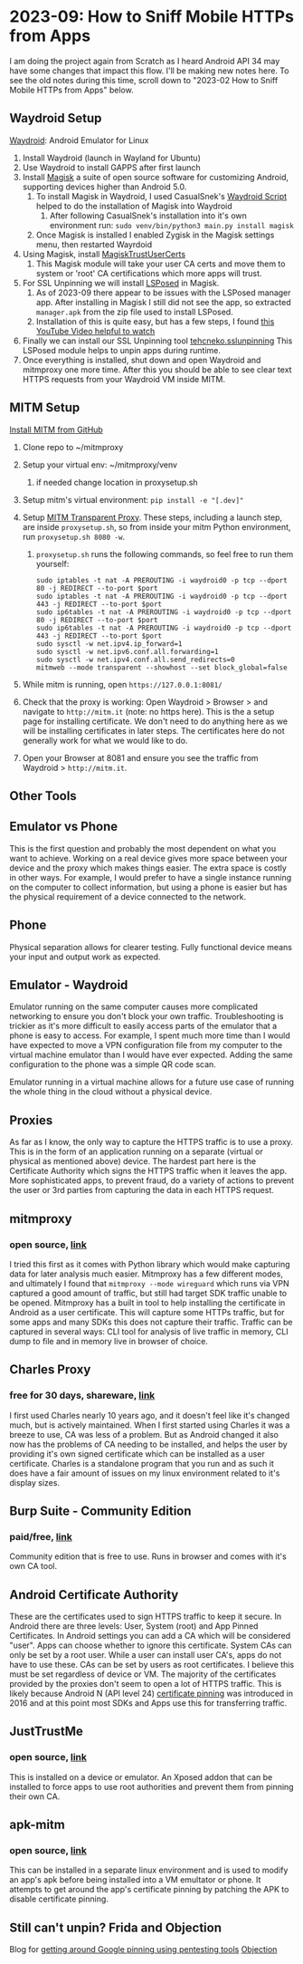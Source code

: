
# 2023-09: How to Sniff Mobile HTTPs from Apps

I am doing the project again from Scratch as I heard Android API 34 may have some changes that impact this flow. I'll be making new notes here. To see the old notes during this time, scroll down to "2023-02 How to Sniff Mobile HTTPs from Apps" below.

## Waydroid Setup

[Waydroid](https://docs.waydro.id/usage/install-on-desktops): Android Emulator for Linux

1. Install Waydroid (launch in Wayland for Ubuntu)
2. Use Waydroid to install GAPPS after first launch
3. Install [Magisk](https://github.com/topjohnwu/Magisk) a suite of open source software for customizing Android, supporting devices higher than Android 5.0.
   1. To install Magisk in Waydroid, I used CasualSnek's [Waydroid Script](https://github.com/casualsnek/waydroid_script) helped to do the installation of Magisk into Waydroid
      1. After following CasualSnek's installation into it's own environment run: `sudo venv/bin/python3 main.py install magisk`
   2. Once Magisk is installed I enabled Zygisk in the Magisk settings menu, then restarted Wayrdoid
4. Using Magisk, install [MagiskTrustUserCerts](https://github.com/NVISOsecurity/MagiskTrustUserCerts)
   1. This Magisk module will take your user CA certs and move them to system or 'root' CA certifications which more apps will trust.
5. For SSL Unpinning we will install [LSPosed](https://github.com/LSPosed/LSPosed) in Magisk.
   1. As of 2023-09 there appear to be issues with the LSPosed manager app. After installing in Magisk I still did not see the app, so extracted `manager.apk` from the zip file used to install LSPosed.
   2. Installation of this is quite easy, but has a few steps, I found [this YouTube Video helpful to watch](https://www.youtube.com/watch?v=BT77z5HPZ6k)
6. Finally we can install our SSL Unpinning tool [tehcneko.sslunpinning](https://github.com/Xposed-Modules-Repo/io.github.tehcneko.sslunpinning) This LSPosed module helps to unpin apps during runtime.
7. Once everything is installed, shut down and open Waydroid and mitmproxy one more time. After this you should be able to see clear text HTTPS requests from your Waydroid VM inside MITM.

## MITM Setup

[Install MITM from GitHub](https://github.com/mitmproxy/mitmproxy/blob/main/CONTRIBUTING.md)

1. Clone repo to ~/mitmproxy
2. Setup your virtual env: ~/mitmproxy/venv
   1. if needed change location in proxysetup.sh
3. Setup mitm's virtual environment: `pip install -e "[.dev]"`
4. Setup [MITM Transparent Proxy](https://docs.mitmproxy.org/stable/howto-transparent/). These steps, including a launch step, are inside `proxysetup.sh`, so from inside your mitm Python environment, run `proxysetup.sh 8080 -w`.
   1. `proxysetup.sh` runs the following commands, so feel free to run them yourself:

         ```#!/bin/bash
         sudo iptables -t nat -A PREROUTING -i waydroid0 -p tcp --dport 80 -j REDIRECT --to-port $port
         sudo iptables -t nat -A PREROUTING -i waydroid0 -p tcp --dport 443 -j REDIRECT --to-port $port
         sudo ip6tables -t nat -A PREROUTING -i waydroid0 -p tcp --dport 80 -j REDIRECT --to-port $port
         sudo ip6tables -t nat -A PREROUTING -i waydroid0 -p tcp --dport 443 -j REDIRECT --to-port $port
         sudo sysctl -w net.ipv4.ip_forward=1
         sudo sysctl -w net.ipv6.conf.all.forwarding=1
         sudo sysctl -w net.ipv4.conf.all.send_redirects=0
         mitmweb --mode transparent --showhost --set block_global=false
         ```

5. While mitm is running, open `https://127.0.0.1:8081/`
6. Check that the proxy is working: Open Waydroid > Browser > and navigate to `http://mitm.it` (note: no https here). This is the a setup page for installing certificate. We don't need to do anything here as we will be installing certificates in later steps. The certificates here do not generally work for what we would like to do.
7. Open your Browser at 8081 and ensure you see the traffic from Waydroid > `http://mitm.it`.

## Other Tools

## Emulator vs Phone

This is the first question and probably the most dependent on what you want to achieve. Working on a real device gives more space between your device and the proxy which makes things easier. The extra space is costly in other ways. For example, I would prefer to have a single instance running on the computer to collect information, but using a phone is easier but has the physical requirement of a device connected to the network.

## Phone

Physical separation allows for clearer testing. Fully functional device means your input and output work as expected.

## Emulator - Waydroid

Emulator running on the same computer causes more complicated networking to ensure you don't block your own traffic. Troubleshooting is trickier as it's more difficult to easily access parts of the emulator that a phone is easy to access. For example, I spent much more time than I would have expected to move a VPN configuration file from my computer to the virtual machine emulator than I would have ever expected. Adding the same configuration to the phone was a simple QR code scan.

Emulator running in a virtual machine allows for a future use case of running the whole thing in the cloud without a physical device.

## Proxies

As far as I know, the only way to capture the HTTPS traffic is to use a proxy. This is in the form of an application running on a separate (virtual or physical as mentioned above) device. The hardest part here is the Certificate Authority which signs the HTTPS traffic when it leaves the app. More sophisticated apps, to prevent fraud, do a variety of actions to prevent the user or 3rd parties from capturing the data in each HTTPS request.

## mitmproxy

### open source, [link]('https://github.com/mitmproxy/mitmproxy/')

I tried this first as it comes with Python library which would make capturing data for later analysis much easier. Mitmproxy has a few different modes, and ultimately I found that `mitmproxy --mode wireguard` which runs via VPN captured a good amount of traffic, but still had target SDK traffic unable to be opened. Mitmproxy has a built in tool to help installing the certificate in Android as a user certificate. This will capture some HTTPs traffic, but for some apps and many SDKs this does not capture their traffic. Traffic can be captured in several ways: CLI tool for analysis of live traffic in memory, CLI dump to file and in memory live in browser of choice.

## Charles Proxy

### free for 30 days, shareware, [link]('https://www.charlesproxy.com/')

I first used Charles nearly 10 years ago, and it doesn't feel like it's changed much, but is actively maintained. When I first started using Charles it was a breeze to use, CA was less of a problem. But as Android changed it also now has the problems of CA needing to be installed, and helps the user by providing it's own signed certificate which can be installed as a user certificate. Charles is a standalone program that you run and as such it does have a fair amount of issues on my linux environment related to it's display sizes.

## Burp Suite - Community Edition

### paid/free, [link]('https://portswigger.net/burp/communitydownload')

Community edition that is free to use. Runs in browser and comes with it's own CA tool.

## Android Certificate Authority

These are the certificates used to sign HTTPS traffic to keep it secure. In Android there are three levels: User, System (root) and App Pinned Certificates. In Android settings you can add a CA which will be considered "user". Apps can choose whether to ignore this certificate. System CAs can only be set by a root user. While a user can install user CA's, apps do not have to use these. CAs can be set by users as root certificates. I believe this must be set regardless of device or VM. The majority of the certificates provided by the proxies don't seem to open a lot of HTTPS traffic. This is likely because Android N (API level 24) [certificate pinning]('https://developer.android.com/training/articles/security-config.html#CertificatePinning') was introduced in 2016 and at this point most SDKs and Apps use this for transferring traffic.

## JustTrustMe

### open source, [link]('https://github.com/Fuzion24/JustTrustMe')

This is installed on a device or emulator. An Xposed addon that can be installed to force apps to use root authorities and prevent them from pinning their own CA.

## apk-mitm

### open source, [link]('https://github.com/shroudedcode/apk-mitm')

This can be installed in a separate linux environment and is used to modify an app's apk before being installed into a VM emultator or phone. It attempts to get around the app's certificate pinning by patching the APK to disable certificate pinning.

## Still can't unpin? Frida and Objection

Blog for [getting around Google pinning using pentesting tools](https://blog.nviso.eu/2019/04/02/circumventing-ssl-pinning-in-obfuscated-apps-with-okhttp/)
[Objection](https://github.com/sensepost/objection)
